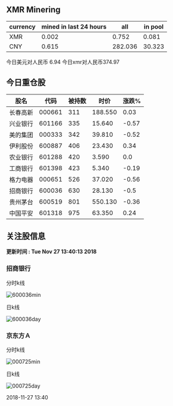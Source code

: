 ## XMR Minering

|currency|mined in last 24 hours|all|in pool|
|---|---|---|---|
|XMR|0.002|0.752|0.081|
|CNY|0.615|282.036|30.323|

今日美元对人民币 6.94	今日xmr对人民币374.97


## 今日重仓股 

|股名|代码|被持数|时价|涨跌%|
|---|---|---|---|---|
|长春高新|000661|311|188.550|0.03|
|兴业银行|601166|335|15.640|-0.57|
|美的集团|000333|342|39.810|-0.52|
|伊利股份|600887|406|23.430|0.34|
|农业银行|601288|420|3.590|0.0|
|工商银行|601398|423|5.340|-0.19|
|格力电器|000651|526|37.020|-0.56|
|招商银行|600036|630|28.130|-0.5|
|贵州茅台|600519|801|550.130|-0.36|
|中国平安|601318|975|63.350|0.24|

## 关注股信息
**更新时间 : Tue Nov 27 13:40:13 2018**
### 招商银行 
分时k线

![600036min](http://image.sinajs.cn/newchart/min/n/sh600036.gif)

日k线

![600036day](http://image.sinajs.cn/newchart/daily/n/sh600036.gif)

### 京东方Ａ 
分时k线

![000725min](http://image.sinajs.cn/newchart/min/n/sz000725.gif)

日k线

![000725day](http://image.sinajs.cn/newchart/daily/n/sz000725.gif)

2018-11-27 13:40